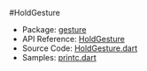 #HoldGesture

* Package: [gesture](api:)
* API Reference: [HoldGesture](api:gesture)
* Source Code: [HoldGesture.dart](source:client/gesture/src)
* Samples: [printc.dart](source:client/util/src)
